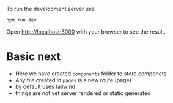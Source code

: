 
To run the development server use 
```bash
npm run dev
```

Open [http://localhost:3000](http://localhost:3000) with your browser to see the result.

# Basic next 
- Here we have created `components` folder to store componets
- Any file created in `pages` is a new route (page) 
- by default uses tailwind   
- things are not yet server rendered or static generated
